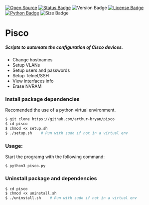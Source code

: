 [![Open Source](https://img.shields.io/badge/-Open%20Source%3F%20Yes%21-3066be?style=flat-square&logo=Github&logoColor=white&link=https://github.com/arthur-bryan/pisco)](https://github.com/arthur-bryan/pisco)
[![Status Badge](https://img.shields.io/badge/status-development-3066be.svg)](https://shields.io/)
![Version Badge](https://img.shields.io/github/v/tag/arthur-bryan/pisco?color=3066bestyle=flat-square)
[![License Badge](https://img.shields.io/github/license/arthur-bryan/pisco?color=3066be&style=flat-square&link=https://github.com/arthur-bryan/pisco/blob/master/LICENSE)](https://github.com/arthur-bryan/pisco/blob/master/LICENSE)
[![Python Badge](https://img.shields.io/badge/-Python%203.7+-3066be?style=flat-square&logo=Python&logoColor=white&link=https://www.python.org/)](https://www.python.org/) 
![Size Badge](https://img.shields.io/github/repo-size/arthur-bryan/pisco?color=3066be&logoColor=3066be&style=flat-square)

# Pisco
##### Scripts to automate the configuration of Cisco devices.

* Change hostnames
* Setup VLANs
* Setup users and passwords
* Setup Telnet/SSH
* View interfaces info
* Erase NVRAM

### Install package dependencies

Recomended the use of a python virtual environment.

```sh
$ git clone https://github.com/arthur-bryan/pisco
$ cd pisco
$ chmod +x setup.sh
$ ./setup.sh	# Run with sudo if not in a virtual env
```

### Usage:

Start the programg with the following command:

```
$ python3 pisco.py
```

### Uninstall package and dependencies

```sh
$ cd pisco
$ chmod +x uninstall.sh
$ ./uninstall.sh	# Run with sudo if not in a virtual env
```


